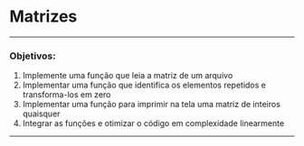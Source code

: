 # Matrizes

---

### Objetivos:

1. Implemente uma função que leia a matriz de um arquivo
2. Implementar uma função que identifica os elementos repetidos e transforma-los em zero
3. Implementar uma função para imprimir na tela uma matriz de inteiros quaisquer
4. Integrar as funções e otimizar o código em complexidade linearmente

---


